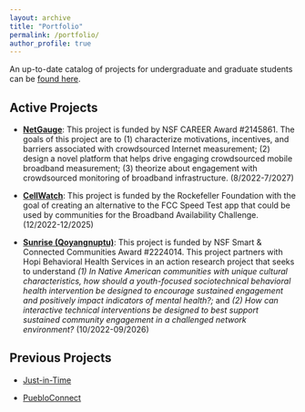 ```yaml
---
layout: archive
title: "Portfolio"
permalink: /portfolio/
author_profile: true
---
```


An up-to-date catalog of projects for undergraduate and graduate students can be [found here](https://docs.google.com/document/d/12D-dNfodxwggWKhqnHu2V2eITqucv0ldEfNz0DwVgPQ/edit?usp=sharing).

## Active Projects

* [**NetGauge**](https://sites.google.com/view/netgaugegames/home): This project is funded by NSF CAREER Award #2145861. The goals of this project are to (1) characterize motivations, incentives, and barriers associated with crowdsourced Internet measurement; (2) design a novel platform that helps drive engaging crowdsourced mobile broadband measurement; (3) theorize about engagement with crowdsourced monitoring of broadband infrastructure. (8/2022-7/2027)

* [**CellWatch**](https://cellwatch.cc.gatech.edu/): This project is funded by the Rockefeller Foundation with the goal of creating an alternative to the FCC Speed Test app that could be used by communities for the Broadband Availability Challenge. (12/2022-12/2025)

* [**Sunrise (Qoyangnuptu)**](https://bit.ly/nau-sunrise): This project is funded by NSF Smart & Connected Communities Award #2224014. This project partners with Hopi Behavioral Health Services in an action research project that seeks to understand _(1) In Native American communities with unique cultural characteristics, how should a youth-focused sociotechnical behavioral health intervention be designed to encourage sustained engagement and positively impact indicators of mental health?;_ and _(2) How can interactive technical interventions be designed to best support sustained community engagement in a challenged network environment?_ (10/2022-09/2026)

## Previous Projects

* [Just-in-Time](https://sites.google.com/g.clemson.edu/is-win-lab/projects/current-projects/scc-pg-just-in-time)

* [PuebloConnect](https://puebloconnect.cs.ucsb.edu/)
